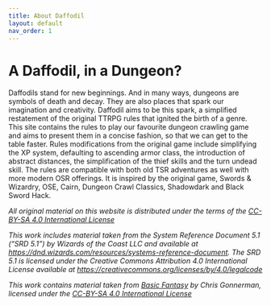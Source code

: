 ```yaml
---
title: About Daffodil
layout: default
nav_order: 1
---
```

# A Daffodil, in a Dungeon?
Daffodils stand for new beginnings. And in many ways, dungeons are symbols of death and decay. They are also places that spark our imagination and creativity. Daffodil aims to be this spark, a simplified restatement of the original TTRPG rules that ignited the birth of a genre. This site contains the rules to play our favourite dungeon crawling game and aims to present them in a concise fashion, so that we can get to the table faster. Rules modifications from the original game include simplifying the XP system, defaulting to ascending armor class, the introduction of abstract distances, the simplification of the thief skills and the turn undead skill. The rules are compatible with both old TSR adventures as well with more modern OSR offerings. It is inspired by the original game, Swords & Wizardry, OSE, Cairn, Dungeon Crawl Classics, Shadowdark and Black Sword Hack.

*All original material on this website is distributed under the terms of the [CC-BY-SA 4.0 International License](https://creativecommons.org/licenses/by-sa/4.0/)*

*This work includes material taken from the System Reference Document 5.1 (“SRD 5.1”) by Wizards of the Coast LLC and available at https://dnd.wizards.com/resources/systems-reference-document. The SRD 5.1 is licensed under the Creative Commons Attribution 4.0 International License available at https://creativecommons.org/licenses/by/4.0/legalcode*

*This work contains material taken from [Basic Fantasy](https://www.basicfantasy.org/srd/) by Chris Gonnerman, licensed under the [CC-BY-SA 4.0 International License](https://creativecommons.org/licenses/by-sa/4.0/)*
